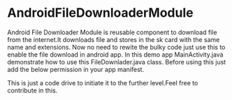 # AndroidFileDownloaderModule
Android File Downloader Module is reusable component to download file from the internet.It downloads file  and stores in the sk card with the same name and extensions.
Now no need to rewite the bulky code  just use this to enable the file download in android app.
In this demo app MainActivity.java demonstrate how to use this FileDownlader.java class.
Before using this just add the below permission in your app manifest.

<uses-permission android:name="android.permission.INTERNET" />
<uses-permission android:name="android.permission.WRITE_EXTERNAL_STORAGE" />
<uses-permission android:name="android.permission.ACCESS_NETWORK_STATE"/>


This is just a code drive to initiate it to the further level.Feel free to contribute in this.


